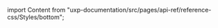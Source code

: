 
import Content from "uxp-documentation/src/pages/api-ref/reference-css/Styles/bottom";

<Content query="product=xd"/>
